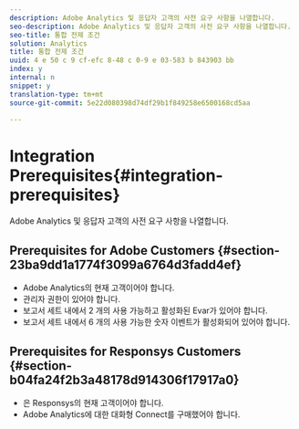 ```yaml
---
description: Adobe Analytics 및 응답자 고객의 사전 요구 사항을 나열합니다.
seo-description: Adobe Analytics 및 응답자 고객의 사전 요구 사항을 나열합니다.
seo-title: 통합 전제 조건
solution: Analytics
title: 통합 전제 조건
uuid: 4 e 50 c 9 cf-efc 8-48 c 0-9 e 03-583 b 843903 bb
index: y
internal: n
snippet: y
translation-type: tm+mt
source-git-commit: 5e22d080398d74df29b1f849258e6500168cd5aa

---
```



# Integration Prerequisites{#integration-prerequisites}

Adobe Analytics 및 응답자 고객의 사전 요구 사항을 나열합니다.

## Prerequisites for Adobe Customers {#section-23ba9dd1a1774f3099a6764d3fadd4ef}

* Adobe Analytics의 현재 고객이어야 합니다.
* 관리자 권한이 있어야 합니다.
* 보고서 세트 내에서 2 개의 사용 가능하고 활성화된 Evar가 있어야 합니다.
* 보고서 세트 내에서 6 개의 사용 가능한 숫자 이벤트가 활성화되어 있어야 합니다.

## Prerequisites for Responsys Customers {#section-b04fa24f2b3a48178d914306f17917a0}

* 은 Responsys의 현재 고객이어야 합니다.
* Adobe Analytics에 대한 대화형 Connect를 구매했어야 합니다.

